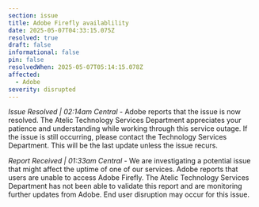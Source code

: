 ```yaml
---
section: issue
title: Adobe Firefly availablility
date: 2025-05-07T04:33:15.075Z
resolved: true
draft: false
informational: false
pin: false
resolvedWhen: 2025-05-07T05:14:15.078Z
affected:
  - Adobe
severity: disrupted
---
```

*Issue Resolved | 02:14am Central* - Adobe reports that the issue is now resolved. The Atelic Technology Services Department appreciates your patience and understanding while working through this service outage. If the issue is still occurring, please contact the Technology Services Department. This will be the last update unless the issue recurs.

*Report Received | 01:33am Central* - We are investigating a potential issue that might affect the uptime of one of our services. Adobe reports that users are unable to access Adobe Firefly. The Atelic Technology Services Department has not been able to validate this report and are monitoring further updates from Adobe. End user disruption may occur for this issue.